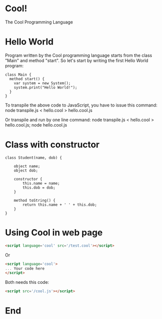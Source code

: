# Cool!

The Cool Programming Language

# Hello World
Program written by the Cool programming language starts from the class "Main"
and method "start". So let's start by writing the first Hello World program:
```
class Main {
  method start() {
    var system = new System();
    system.print("Hello World!");
  }
}
```
To transpile the above code to JavaScript, you have to issue this command:
node transpile.js < hello.cool > hello.cool.js

Or transpile and run by one line command:
node transpile.js < hello.cool > hello.cool.js; node hello.cool.js

# Class with constructor
```
class Student(name, dob) {

	object name;
	object dob;

	constructor {
		this.name = name;
		this.dob = dob;
	}

	method toString() {
		return this.name + ' ' + this.dob;
	}
}
```

# Using Cool in web page
```html
<script language='cool' src='/test.cool'></script>
```
Or
```html
<script language='cool'>
... Your code here
</script>
```
Both needs this code:
```html
<script src='/cool.js'></script>
```
















# End
